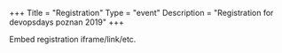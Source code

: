 +++
Title = "Registration"
Type = "event"
Description = "Registration for devopsdays poznan 2019"
+++

<div style="width:100%; text-align:left;">

Embed registration iframe/link/etc.
</div></div>
</div>
